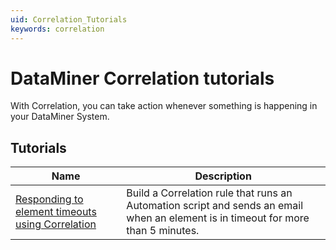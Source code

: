 ```yaml
---
uid: Correlation_Tutorials
keywords: correlation
---
```


# DataMiner Correlation tutorials

With Correlation, you can take action whenever something is happening in your DataMiner System.

## Tutorials

| Name | Description |
|--|--|
| [Responding to element timeouts using Correlation](xref:Correlation_Tutorial_Element_Timeout) | Build a Correlation rule that runs an Automation script and sends an email when an element is in timeout for more than 5 minutes. |

